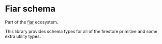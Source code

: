 # Fiar schema

Part of the [fiar](https://github.com/Pingid/fiar) ecosystem.

This library provides schema types for all of the firestore primitive and some extra utility types.
